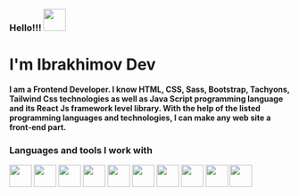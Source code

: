 ### Hello!!! <img src="https://media1.giphy.com/media/JUq9ohFN2eSLJllrkd/giphy.gif?cid=ecf05e47uxggt7wkmx4mf11mr19yecf71pkzu3isezdmpw0w&ep=v1_gifs_related&rid=giphy.gif&ct=s" width="40" style="margin-top:50px;">
<h1>I'm Ibrakhimov Dev</h1>
<b>
I am a Frontend Developer. I know HTML, CSS, Sass, Bootstrap, Tachyons, Tailwind Css technologies as well as Java Script programming language and its React Js framework level library. With the help of the listed programming languages ​​and technologies, I can make any web site a front-end part.
</b>

### Languages and tools I work with
<code><img src="https://upload.wikimedia.org/wikipedia/commons/thumb/6/61/HTML5_logo_and_wordmark.svg/512px-HTML5_logo_and_wordmark.svg.png" width="40"></code>
<code><img src="https://upload.wikimedia.org/wikipedia/commons/thumb/d/d5/CSS3_logo_and_wordmark.svg/1200px-CSS3_logo_and_wordmark.svg.png" width="40"></code>
<code><img src="https://cdn.freebiesupply.com/logos/large/2x/sass-1-logo-png-transparent.png" width="40"></code>
<code><img src="https://upload.wikimedia.org/wikipedia/commons/thumb/b/b2/Bootstrap_logo.svg/2560px-Bootstrap_logo.svg.png" width="40"></code>
<code><img src="https://avatars.githubusercontent.com/u/67109815?s=280&v=4" width="40"></code>
<code><img src="https://upload.wikimedia.org/wikipedia/commons/thumb/6/6a/JavaScript-logo.png/800px-JavaScript-logo.png" width="40"></code>
<code><img src="https://logodix.com/logo/941103.png" width="40"></code>
<code><img src="https://cdn1.iconfinder.com/data/icons/programing-development-8/24/react_logo-512.png" width="40"></code>
<code><img src="https://repository-images.githubusercontent.com/347723622/92065800-865a-11eb-9626-dff3cb7fef55" width="40"></code>
<code><img src="https://seeklogo.com/images/M/material-ui-logo-5BDCB9BA8F-seeklogo.com.png" width="40"></code>
